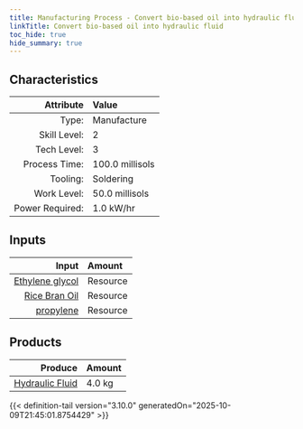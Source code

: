 ```yaml
---
title: Manufacturing Process - Convert bio-based oil into hydraulic fluid
linkTitle: Convert bio-based oil into hydraulic fluid
toc_hide: true
hide_summary: true
---
```

<!-- This is generated by the MarsSim HelpGenertor, do not edit. -->


## Characteristics

| Attribute      | Value |
|--------:|:------|
|Type:|Manufacture|
|Skill Level:|2|
|Tech Level:|3|
|Process Time:|100.0 millisols|
|Tooling:|Soldering|
|Work Level:|50.0 millisols|
|Power Required:|1.0 kW/hr|

## Inputs

| Input      | Amount |
|--------:|:------|
|[Ethylene glycol](/docs/definitions/resource/ethylene-glycol)|Resource|0.1 kg|
|[Rice Bran Oil](/docs/definitions/resource/rice-bran-oil)|Resource|3.8 kg|
|[propylene](/docs/definitions/resource/propylene)|Resource|0.1 kg|

## Products


| Produce      | Amount |
|--------:|:------|
|[Hydraulic Fluid](/docs/definitions/resource/hydraulic-fluid)|4.0 kg|



{{< definition-tail version="3.10.0" generatedOn="2025-10-09T21:45:01.8754429" >}}



